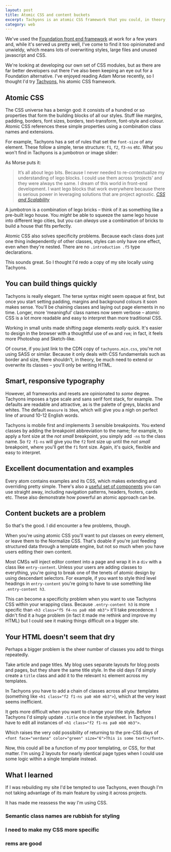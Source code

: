 ```yaml
---
layout: post
title: Atomic CSS and content buckets
excerpt: Tachyons is an atomic CSS framework that you could, in theory, use for any project at all. I found it easy to use and quick for building pages, but there are a couple of caveats.
category: web
---
```


We've used the [Foundation front end framework](http://foundation.zurb.com/) at work for a few years and, while it's served us pretty well, I've come to find it too opinionated and unwieldy, which means lots of overwriting styles, large files and unused javascript and CSS.

We're looking at developing our own set of CSS modules, but as there are far better developers out there I've also been keeping an eye out for a Foundation alternative. I've enjoyed reading Adam Morse recently, so I thought I'd try [Tachyons](http://tachyons.io), his atomic CSS framework.

## Atomic CSS

The CSS universe has a benign god: it consists of a hundred or so properties that form the building blocks of all our styles. Stuff like margins, padding, borders, font sizes, borders, text-transform, font-style and colour. Atomic CSS references these simple properties using a combination class names and extensions.

For example, Tachyons has a set of rules that set the `font-size` of any element. These follow a simple, terse structure: `f1`, `f2`, `f3-ns` etc. What you won't find in Tachyons is a jumbotron or image slider:

As Morse puts it:

> It’s all about lego bits. Because I never needed to re-contextualize my understanding of lego blocks. I could use them across ‘projects’ and they were always the same. I dream of this world in front-end development. I want lego blocks that work everywhere because there is serious power in leveraging solutions that are project agnostic. <cite>[CSS and Scalability](http://mrmrs.io/writing/2016/03/24/scalable-css/)</cite>

A jumbotron is a combination of lego bricks &#8211; think of it as something like a pre-built lego house. You _might_ be able to squeeze the same lego house into different lego cities, but you can _always_ use a combination of bricks to build a house that fits perfectly.

Atomic CSS also solves specificity problems. Because each class does just one thing independently of other classes, styles can only have one effect, even when they're nested. There are no `.introduction .f5` type declarations.

This sounds great. So I thought I'd redo a copy of my site locally using Tachyons.

## You can build things quickly

Tachyons is really elegant. The terse syntax might seem opaque at first, but once you start setting padding, margins and background colours it soon makes sense. You'll be chaining classes and laying out page elements in no time. Longer, more &#8216;meaningful&#8217; class names now seem verbose &#8211; atomic CSS is a lot more readable and easy to interpret than more traditional CSS.

Working in small units made shifting page elements _really_ quick. It's easier to design in the browser with a thoughtful use of `em` and `rem`; in fact, it feels more Photoshop and Sketch-like.

Of course, if you just link to the CDN copy of `tachyons.min.css`, you're not using SASS or similar. Because it only deals with CSS fundamentals such as border and size, there shouldn't, in theory, be much need to extend or overwrite its classes &#8211;  you'll only be writing HTML.

## Smart, responsive typography

However, all frameworks and resets are opinionated to _some_ degree. Tachyons imposes a type scale and sans serif font stack, for example. The defaults are readable and attractive, as is the palette of greys, blacks and whites. The default `measure` is `30em`, which will give you a nigh on perfect line of around 10-12 English words.

Tachyons is mobile first and implements 3 sensible breakpoints. You extend classes by adding the breakpoint abbreviation to the name; for example, to apply a font size at the _not small_ breakpoint, you simply add `-ns` to the class name. So `f2 f1-ns` will give you the `f2` font size up until the _not small_ breakpoint, where you'll get the `f1` font size. Again, it's quick, flexible and easy to interpret.

## Excellent documentation and examples

Every atom contains examples and its CSS, which makes extending and overriding pretty simple. There's also a [useful set of components](http://tachyons.io/components/) you can use straight away, including navigation patterns, headers, footers, cards etc. These also demonstrate how powerful an atomic approach can be.

## Content buckets are a problem

So that's the good. I did encounter a few problems, though.

When you're using atomic CSS you'll want to put classes on every element, or leave them to the Normalize CSS. That's doable if you're just feeding structured data through a template engine, but not so much when you have users editing their own content.

Most CMSs will inject editor content into a page and wrap it in a `div` with a class like `entry-content`. Unless your users are adding classes to everything, you're going to break one of the tenets of atomic design by using descendant selectors. For example, if you want to style third level headings in `entry-content` you're going to have to use something like `.entry-content h3`.

This can become a specificity problem when you want to use Tachyons CSS within your wrapping class. Because `.entry-content h3` is more specific than `<h3 class="f5 f4-ns pa0 mb0 mb3">` it'll take precedence. I didn't find it a huge problem (in fact it made me rethink and improve my HTML) but I could see it making things difficult on a bigger site.

## Your HTML doesn't seem that dry

Perhaps a bigger problem is the sheer number of classes you add to things repeatedly.

Take article and page titles. My blog uses separate layouts for blog posts and pages, but they share the same title style. In the old days I'd simply create a `title` class and add it to the relevant `h1` element across my templates.

In Tachyons you have to add a chain of classes across all your templates (something like `<h1 class="f2 f1-ns pa0 mb0 mb3">`), which at the very least seems inefficient.

It gets more difficult when you want to change your title style. Before Tachyons I'd simply update `.title` once in the stylesheet. In Tachyons I have to edit all instances of `<h1 class="f2 f1-ns pa0 mb0 mb3">`.

Which raises the very odd possibility of returning to the pre-CSS days of `<font face="verdana" color="green" size="6">This is some text!</font>`.

Now, this could all be a function of my poor templating, or CSS, for that matter. I'm using 2 layouts for nearly identical page types when I could use some logic within a single template instead.

## What I learned

If I was rebuilding my site I'd be tempted to use Tachyons, even though I'm not taking advantage of its main feature by using it across projects.

It has made me reassess the way I'm using CSS.

### Semantic class names are rubbish for styling

### I need to make my CSS more specific

### rems are good
